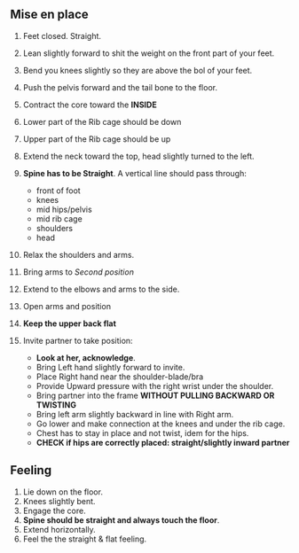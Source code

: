 ## Mise en place

1. Feet closed. Straight.
2. Lean slightly forward to shit the weight on the front part of your feet.
3. Bend you knees slightly so they are above the bol of your feet.
4. Push the pelvis forward and the tail bone to the floor.
5. Contract the core toward the **INSIDE**
6. Lower part of the Rib cage should be down
7. Upper part of the Rib cage should be up
8. Extend the neck toward the top, head slightly turned to the left.
9. **Spine has to be Straight**. A vertical line should pass through:
    - front of foot
    - knees
    - mid hips/pelvis
    - mid rib cage
    - shoulders
    - head
10. Relax the shoulders and arms.
11. Bring arms to *Second position*
12. Extend to the elbows and arms to the side.
13. Open arms and position
14. **Keep the upper back flat**

15. Invite partner to take position:
    - **Look at her, acknowledge**.
    - Bring Left hand slightly forward to invite.
    - Place Right hand near the shoulder-blade/bra
    - Provide Upward pressure with the right wrist under the shoulder.
    - Bring partner into the frame **WITHOUT PULLING BACKWARD OR TWISTING**
    - Bring left arm slightly backward in line with Right arm.
    - Go lower and make connection at the knees and under the rib cage.
    - Chest has to stay in place and not twist, idem for the hips.
    - **CHECK if hips are correctly placed: straight/slightly inward partner**

## Feeling

1. Lie down on the floor.
2. Knees slightly bent.
3. Engage the core.
4. **Spine should be straight and always touch the floor**.
5. Extend horizontally.
6. Feel the the straight & flat feeling.
